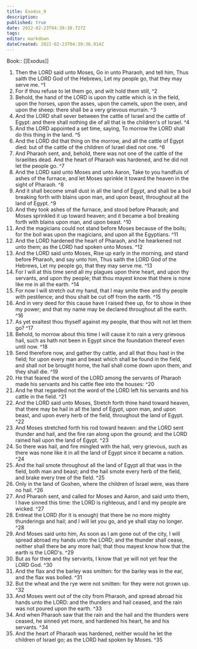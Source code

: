 ```yaml
---
title: Exodus_9
description: 
published: true
date: 2022-02-23T04:39:38.727Z
tags: 
editor: markdown
dateCreated: 2022-02-23T04:39:36.914Z
---
```


 Book:: [[Exodus]]
 1. Then the LORD said unto Moses, Go in unto Pharaoh, and tell him, Thus saith the LORD God of the Hebrews, Let my people go, that they may serve me. ^1
 2. For if thou refuse to let them go, and wilt hold them still, ^2
 3. Behold, the hand of the LORD is upon thy cattle which is in the field, upon the horses, upon the asses, upon the camels, upon the oxen, and upon the sheep: there shall be a very grievous murrain. ^3
 4. And the LORD shall sever between the cattle of Israel and the cattle of Egypt: and there shall nothing die of all that is the children's of Israel. ^4
 5. And the LORD appointed a set time, saying, To morrow the LORD shall do this thing in the land. ^5
 6. And the LORD did that thing on the morrow, and all the cattle of Egypt died: but of the cattle of the children of Israel died not one. ^6
 7. And Pharaoh sent, and, behold, there was not one of the cattle of the Israelites dead. And the heart of Pharaoh was hardened, and he did not let the people go. ^7
 8. And the LORD said unto Moses and unto Aaron, Take to you handfuls of ashes of the furnace, and let Moses sprinkle it toward the heaven in the sight of Pharaoh. ^8
 9. And it shall become small dust in all the land of Egypt, and shall be a boil breaking forth with blains upon man, and upon beast, throughout all the land of Egypt. ^9
 10. And they took ashes of the furnace, and stood before Pharaoh; and Moses sprinkled it up toward heaven; and it became a boil breaking forth with blains upon man, and upon beast. ^10
 11. And the magicians could not stand before Moses because of the boils; for the boil was upon the magicians, and upon all the Egyptians. ^11
 12. And the LORD hardened the heart of Pharaoh, and he hearkened not unto them; as the LORD had spoken unto Moses. ^12
 13. And the LORD said unto Moses, Rise up early in the morning, and stand before Pharaoh, and say unto him, Thus saith the LORD God of the Hebrews, Let my people go, that they may serve me. ^13
 14. For I will at this time send all my plagues upon thine heart, and upon thy servants, and upon thy people; that thou mayest know that there is none like me in all the earth. ^14
 15. For now I will stretch out my hand, that I may smite thee and thy people with pestilence; and thou shalt be cut off from the earth. ^15
 16. And in very deed for this cause have I raised thee up, for to show in thee my power; and that my name may be declared throughout all the earth. ^16
 17. As yet exaltest thou thyself against my people, that thou wilt not let them go? ^17
 18. Behold, to morrow about this time I will cause it to rain a very grievous hail, such as hath not been in Egypt since the foundation thereof even until now. ^18
 19. Send therefore now, and gather thy cattle, and all that thou hast in the field; for upon every man and beast which shall be found in the field, and shall not be brought home, the hail shall come down upon them, and they shall die. ^19
 20. He that feared the word of the LORD among the servants of Pharaoh made his servants and his cattle flee into the houses: ^20
 21. And he that regarded not the word of the LORD left his servants and his cattle in the field. ^21
 22. And the LORD said unto Moses, Stretch forth thine hand toward heaven, that there may be hail in all the land of Egypt, upon man, and upon beast, and upon every herb of the field, throughout the land of Egypt. ^22
 23. And Moses stretched forth his rod toward heaven: and the LORD sent thunder and hail, and the fire ran along upon the ground; and the LORD rained hail upon the land of Egypt. ^23
 24. So there was hail, and fire mingled with the hail, very grievous, such as there was none like it in all the land of Egypt since it became a nation. ^24
 25. And the hail smote throughout all the land of Egypt all that was in the field, both man and beast; and the hail smote every herb of the field, and brake every tree of the field. ^25
 26. Only in the land of Goshen, where the children of Israel were, was there no hail. ^26
 27. And Pharaoh sent, and called for Moses and Aaron, and said unto them, I have sinned this time: the LORD is righteous, and I and my people are wicked. ^27
 28. Entreat the LORD (for it is enough) that there be no more mighty thunderings and hail; and I will let you go, and ye shall stay no longer. ^28
 29. And Moses said unto him, As soon as I am gone out of the city, I will spread abroad my hands unto the LORD; and the thunder shall cease, neither shall there be any more hail; that thou mayest know how that the earth is the LORD's. ^29
 30. But as for thee and thy servants, I know that ye will not yet fear the LORD God. ^30
 31. And the flax and the barley was smitten: for the barley was in the ear, and the flax was bolled. ^31
 32. But the wheat and the rye were not smitten: for they were not grown up. ^32
 33. And Moses went out of the city from Pharaoh, and spread abroad his hands unto the LORD: and the thunders and hail ceased, and the rain was not poured upon the earth. ^33
 34. And when Pharaoh saw that the rain and the hail and the thunders were ceased, he sinned yet more, and hardened his heart, he and his servants. ^34
 35. And the heart of Pharaoh was hardened, neither would he let the children of Israel go; as the LORD had spoken by Moses. ^35
